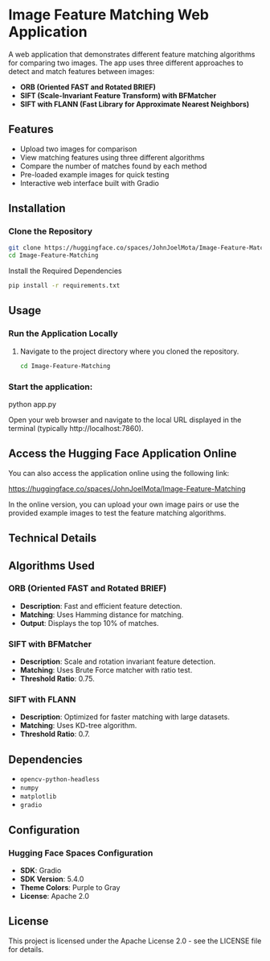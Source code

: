 # Image Feature Matching Web Application

A web application that demonstrates different feature matching algorithms for comparing two images. The app uses three different approaches to detect and match features between images:

- **ORB (Oriented FAST and Rotated BRIEF)**
- **SIFT (Scale-Invariant Feature Transform) with BFMatcher**
- **SIFT with FLANN (Fast Library for Approximate Nearest Neighbors)**

## Features
- Upload two images for comparison
- View matching features using three different algorithms
- Compare the number of matches found by each method
- Pre-loaded example images for quick testing
- Interactive web interface built with Gradio

## Installation

### Clone the Repository
```bash
git clone https://huggingface.co/spaces/JohnJoelMota/Image-Feature-Matching
cd Image-Feature-Matching
```
Install the Required Dependencies
```bash
pip install -r requirements.txt
```
## Usage

### Run the Application Locally
1. Navigate to the project directory where you cloned the repository.
   ```bash
   cd Image-Feature-Matching
   
### Start the application:
python app.py

Open your web browser and navigate to the local URL displayed in the terminal (typically http://localhost:7860).


## Access the Hugging Face Application Online

You can also access the application online using the following link:

https://huggingface.co/spaces/JohnJoelMota/Image-Feature-Matching

In the online version, you can upload your own image pairs or use the provided example images to test the feature matching algorithms.

## Technical Details

## Algorithms Used

### ORB (Oriented FAST and Rotated BRIEF)
- **Description**: Fast and efficient feature detection.
- **Matching**: Uses Hamming distance for matching.
- **Output**: Displays the top 10% of matches.

### SIFT with BFMatcher
- **Description**: Scale and rotation invariant feature detection.
- **Matching**: Uses Brute Force matcher with ratio test.
- **Threshold Ratio**: 0.75.

### SIFT with FLANN
- **Description**: Optimized for faster matching with large datasets.
- **Matching**: Uses KD-tree algorithm.
- **Threshold Ratio**: 0.7.

## Dependencies
- `opencv-python-headless`
- `numpy`
- `matplotlib`
- `gradio`

## Configuration

### Hugging Face Spaces Configuration
- **SDK**: Gradio
- **SDK Version**: 5.4.0
- **Theme Colors**: Purple to Gray
- **License**: Apache 2.0

## License
This project is licensed under the Apache License 2.0 - see the LICENSE file for details.
